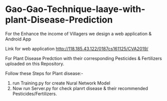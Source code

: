 # Gao-Gao-Technique-laaye-with-plant-Disease-Prediction

For the Enhance the income of Villagers we design a web application & Android App 

Link for web application http://118.185.43.122/0187cs161125/CVA2019/

For Plant Disease Predction with their corresponding Pesticides & Fertilizers uploaded on this Repository.

Follow these Steps for Plant disease:-
  1. run Training.py for create Nural Network Model
  2. Now run Server.py for check planrt disease & their recommended Pesticides/Fertilizers.
